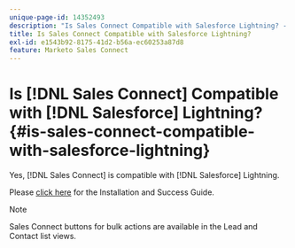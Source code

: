 ```yaml
---
unique-page-id: 14352493
description: "Is Sales Connect Compatible with Salesforce Lightning? - Marketo Docs - Product Documentation"
title: Is Sales Connect Compatible with Salesforce Lightning?
exl-id: e1543b92-8175-41d2-b56a-ec60253a87d8
feature: Marketo Sales Connect
---
```

# Is [!DNL Sales Connect] Compatible with [!DNL Salesforce] Lightning? {#is-sales-connect-compatible-with-salesforce-lightning}

Yes, [!DNL Sales Connect] is compatible with [!DNL Salesforce] Lightning.

Please [click here](https://s3.amazonaws.com/tout-user-store/salesforce/assets/SF+Guide+for+Lightning.pdf) for the Installation and Success Guide.

>[!NOTE]
>
>Sales Connect buttons for bulk actions are available in the Lead and Contact list views.
